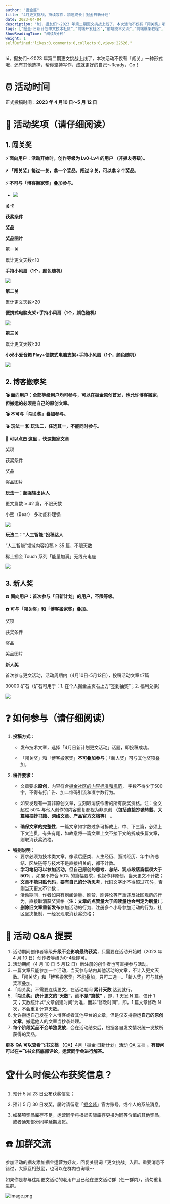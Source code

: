 ```yaml
---
author: "掘金酱"
title: "4月更文挑战，持续写作，加速成长｜掘金日新计划"
date: 2023-04-04
description: "hi，掘友们～2023 年第二期更文挑战上线了，本次活动不仅有「闯关奖」哦，更有多种奖项任你选～Ready，Go！"
tags: ["掘金·日新计划中文技术社区","前端开发社区","前端技术交流","前端框架教程","JavaScript 学习资源","CSS 技巧与最佳实践","HTML5 最新动态","前端工程师职业发展","开源前端项目","前端技术趋势"]
ShowReadingTime: "阅读5分钟"
weight: 1
selfDefined:"likes:0,comments:0,collects:0,views:22626,"
---
```

hi，掘友们～2023 年第二期更文挑战上线了，本次活动不仅有「闯关」一种形式哦，还有其他选择，帮你坚持写作，成就更好的自己～Ready，Go！

⏰ 活动时间
======

正式投稿时间：**2023 年 4 月10 日～5 月 12 日**

📒 活动奖项（请仔细阅读）
==============

1\. 闯关奖
-------

**⚡️ 面向用户**：**活动开始时，创作等级为 Lv0-Lv4 的用户 （非掘友等级）。**

**⚡️ 「闯关奖」每过一关，拿一个奖品，闯过 3 关，可以拿 3 个奖品。**

**⚡️ 不可与「博客搬家奖」叠加参与。**

*   ![](/images/jueJin/8e2d7c6cf0df4b5.png)

**关卡**

**获奖条件**

**奖品**

**奖品图片**

第一关

累计更文天数≥10

**手持小风扇（1个，颜色随机）**

![](/images/jueJin/ff7d220dc99a4df.png)

**第二关**

累计更文天数≥20

**便携式电脑支架+手持小风扇（1个，颜色随机）**

![](/images/jueJin/766006f108ef4c6.png)

**第三关**

累计更文天数≥30

**小米小爱音箱 Play+便携式电脑支架+手持小风扇（1个，颜色随机）**

![](/images/jueJin/326ace532b2940e.png)

2\. 博客搬家奖
---------

**💣 面向用户：全部等级用户均可参与，可以在掘金原创首发，也允许博客搬家，但搬运的必须是自己的原创文章。**

**💣 不可与「闯关奖」叠加参与。**

💣 **玩法一 和 玩法二，任选其一，不能同时参与。**

🔧 **可以点击 [这里](https://juejin.cn/creator/tool/import/self "https://juejin.cn/creator/tool/import/self") ，快速搬家文章**

奖项

获奖条件

奖品

奖品图片

**玩法一：超强输出达人**

更文篇数 ≥ 42 篇，不限天数

小熊（Bear） 多功能料理锅

![](/images/jueJin/8a1f441ae3834fc.png)

**玩法二：“人工智能”投稿达人**

“人工智能”领域内容投稿 ≥ 35 篇，不限天数

稀土掘金 Touch 系列「能量加满」无线充电座

![](/images/jueJin/cc588416196b4f0.png)

3\. 新人奖
-------

☎️ **面向用户：首次参与「日新计划」的用户，不限等级。**

**☎️ 可与「闯关奖」和「博客搬家奖」叠加。**

奖项

获奖条件

奖品

奖品图片

**新人奖**

首次参与更文活动，活动周期内（4月10日-5月12日），投稿活动文章≥7篇

30000 矿石（矿石可用于：1. 在个人掘金主页右上方“签到抽奖”；2. 福利兑换）

![](/images/jueJin/8ff6502fe6b8463.png)

❓ 如何参与（请仔细阅读）
=============

1.  **投稿方式**：
    
    *   发布技术文章，选择「4月日新计划更文活动」话题，即投稿成功。
        
    *   「闯关奖」和「博客搬家奖」**不可叠加参与**；「新人奖」可与其他奖项叠加。
        
2.  **稿件要求：**
    
    *   文章要求**原创**，内容符合[掘金社区的内容标准和规范](https://juejin.cn/book/6844733795329900551/section/6844733795380232199 "https://juejin.cn/book/6844733795329900551/section/6844733795380232199")， 字数不得少于500字，不得有打广告、加二维码引流和凑字数行为。
        
    *   如果发现有一篇非原创文章，立刻取消该作者的所有获奖资格。注：全文超过 50% 与他人创作的内容重复都视为非原创 **（包括直接抄袭转载、大篇幅摘抄书籍、网络文章、产品官方文档等）** 。
        
    *   **确保文章的完整性**，一篇文章如字数过多可拆成上、中、下三篇，必须上下文连贯，有头有尾，如故意将一篇文章上文不接下文的拆成多篇文章，则取消获奖资格。
        

*   **特别说明：**
    *   要求必须为技术类文章。像读后感类、人生经历、面试经历、年中/终总结、区块链等与技术不是直接相关的，都不计数。
    *   **学习笔记可以参加活动，但自己原创的思考、总结、观点段落篇幅须大于 50%** ，如果不符合 50% 的篇幅要求，也视作非原创，当天更文不计数；
    *   **文章不能只贴代码，要有自己的分析思考**，代码文字比不得超过70%，否则当天更文不计数；
    *   活动期间，作者如果有刷阅读量、刷赞、刷评论等严重违反社区规范的行为，直接取消获奖资格（**注：文章的点赞量大于阅读量也会判定为刷量）；**
    *   **删除旧文章重新发布**参加活动的行为、注册多个小号参加活动的行为，社区坚决抵制，一经发现取消获奖资格；

🎤 活动 Q&A 提要
============

1.  活动期间创作者等级**升级不会影响最终获奖**，只需要在活动开始时（2023 年 4 月 10 日）创作者等级为0-4级即可。
2.  活动期间（4 月 10 日-5 月12 日）新注册的创作者也可直接参与活动。
3.  一篇文章只能参加一个活动，当天参与站内其他活动的文章，不计入更文天数。「闯关奖」和「博客搬家奖」不能叠加，只可二选一。「新人奖」可与其他奖项叠加。
4.  「闯关奖」不需要连续更文，在活动期间 **累计天数** 达到就行。
5.  **「闯关奖」统计更文的“天数”，而不是“篇数”** ，即，1 天发 N 篇，仅计 1 天；天数统计以“文章创建时间”为准，而非“修改时间”，即，1 篇文章修改 N 次，不会重复计算天数。
6.  允许搬运自己发在个人博客或者其他平台的文章，但是仅支持搬运**自己的原创文章**，搬运他人的文章当抄袭处理。
7.  **每个阶段奖品不会单独发放**，会在活动结束后，根据各自发文情况统一发放所获得的奖品。

**更多** **QA** **可以查看飞书文档** [【QA】4月「掘金·日新计划」活动 QA 文档](https://bytedance.feishu.cn/docx/QBNydMIs7oLLlKxJ0FTcB8rJnzb "https://bytedance.feishu.cn/docx/QBNydMIs7oLLlKxJ0FTcB8rJnzb") **，有疑问可以在⬅️飞书文档底部评论，运营同学会进行解答。**

🏆什么时候公布获奖信息？
=============

1.  预计 5 月 23 日公布获奖信息；
    
2.  预计 5 月 30 日发奖，届时请留意「[掘金酱](https://juejin.cn/user/1556564194374926/posts "https://juejin.cn/user/1556564194374926/posts")」官方账号，或个人的系统消息。
    
3.  如某项奖品库存不足，运营同学将根据实际库存更换为同等价值的其他奖品，或者通知部分同学延期发货。
    

☎️ 加群交流
=======

参加活动的掘友添加掘金运营为好友，回复关键词「更文挑战」入群。重要消息不错过，大家互相鼓励，也可以在群内咨询哦～

如果你是参与往期更文活动的老用户且已经在更文活动群（任一群内），请勿重复进群。

![image.png](/images/jueJin/ec4362313da044f.png)